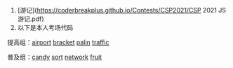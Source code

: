 1. [游记](https://coderbreakplus.github.io/Contests/CSP2021/CSP 2021 JS 游记.pdf)
2. 以下是本人考场代码

提高组：[airport](https://coderbreakplus.github.io/Contests/CSP2021/ZJ-00564/airport/airport.cpp) [bracket](https://coderbreakplus.github.io/Contests/CSP2021/ZJ-00564/bracket/bracket.cpp) [palin](https://coderbreakplus.github.io/Contests/CSP2021/ZJ-00564/palin/palin.cpp) [traffic](https://coderbreakplus.github.io/Contests/CSP2021/ZJ-00564/traffic/traffic.cpp)

普及组：[candy](https://coderbreakplus.github.io/Contests/CSP2021/ZJ-00534/candy/candy.cpp) [sort](https://coderbreakplus.github.io/Contests/CSP2021/ZJ-00534/sort/sort.cpp) [network](https://coderbreakplus.github.io/Contests/CSP2021/ZJ-00534/network/network.cpp) [fruit](https://coderbreakplus.github.io/Contests/CSP2021/ZJ-00534/fruit/fruit.cpp)

